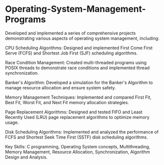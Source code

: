 # Operating-System-Management-Programs
Developed and implemented a series of comprehensive projects demonstrating various aspects of operating system management, including:

CPU Scheduling Algorithms: Designed and implemented First Come First Serve (FCFS) and Shortest Job First (SJF) scheduling algorithms.

Race Condition Management: Created multi-threaded programs using POSIX threads to demonstrate race conditions and implemented thread synchronization.

Banker's Algorithm: Developed a simulation for the Banker's Algorithm to manage resource allocation and ensure system safety.

Memory Management Techniques: Implemented and compared First Fit, Best Fit, Worst Fit, and Next Fit memory allocation strategies.

Page Replacement Algorithms: Designed and tested FIFO and Least Recently Used (LRU) page replacement algorithms to optimize memory usage.

Disk Scheduling Algorithms: Implemented and analyzed the performance of FCFS and Shortest Seek Time First (SSTF) disk scheduling algorithms.

Key Skills: C programming, Operating System concepts, Multithreading, Memory Management, Resource Allocation, Synchronization, Algorithm Design and Analysis.
